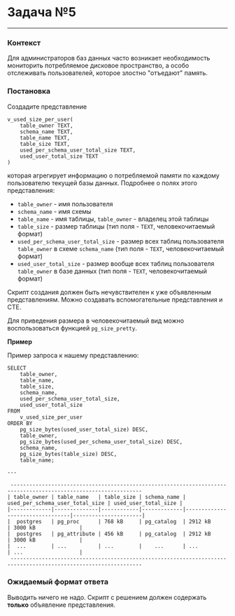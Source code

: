 # Задача №5

---

### Контекст

Для администраторов баз данных часто возникает необходимость мониторить потребляемое дисковое пространство, а особо 
отслеживать пользователей, которое злостно "отъедают" память.

### Постановка

Cоздадите представление
```postgresql
v_used_size_per_user(
    table_owner TEXT, 
    schema_name TEXT, 
    table_name TEXT, 
    table_size TEXT, 
    used_per_schema_user_total_size TEXT, 
    used_user_total_size TEXT
)
```
которая агрегирует информацию о потребляемой памяти по каждому пользователю текущей базы данных.
Подробнее о полях этого представления:
 * `table_owner` - имя пользователя
 * `schema_name` - имя схемы
 * `table_name` - имя таблицы, `table_owner` - владелец этой таблицы
 * `table_size` - размер таблицы (тип поля - `TEXT`, человекочитаемый формат)
 * `used_per_schema_user_total_size` - размер всех таблиц пользователя `table_owner` в схеме `schema_name` (тип поля - `TEXT`, человекочитаемый формат)
 * `used_user_total_size` - размер вообще всех таблиц пользователя `table_owner` в базе данных (тип поля - `TEXT`, человекочитаемый формат)

Скрипт создания должен быть нечувствителен к уже объявленным представлениям. Можно создавать вспомогательные представления и CTE.

Для приведения размера в человекочитаемый вид можно воспользоваться функцией `pg_size_pretty`.

**Пример**  

Пример запроса к нашему представлению:
```postgresql
SELECT
    table_owner,
    table_name,
    table_size,
    schema_name,
    used_per_schema_user_total_size,
    used_user_total_size
FROM
    v_used_size_per_user
ORDER BY
    pg_size_bytes(used_user_total_size) DESC,
    table_owner,
    pg_size_bytes(used_per_schema_user_total_size) DESC,
    schema_name,
    pg_size_bytes(table_size) DESC,
    table_name;

---

 ----------------------------------------------------------------------------------------------------------------
| table_owner | table_name   | table_size | schema_name | used_per_schema_user_total_size | used_user_total_size |
|-------------|--------------|------------|-------------|---------------------------------|----------------------|
|  postgres   | pg_proc      | 768 kB     | pg_catalog  | 2912 kB                         | 3000 kB              |
|  postgres   | pg_attribute | 456 kB     | pg_catalog  | 2912 kB                         | 3000 kB              |
|  ...        | ...          | ...        |    ...      | ...                             | ...                  |
 ----------------------------------------------------------------------------------------------------------------

```

### Ожидаемый формат ответа

Выводить ничего не надо. Скрипт с решением должен содержать __только__ объявление представления.
